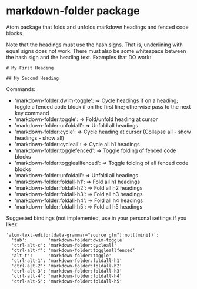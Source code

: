 # markdown-folder package

Atom package that folds and unfolds markdown headings and fenced code blocks.

Note that the headings must use the hash signs. That is, underlining with equal signs does not work.
There must also be some whitespace between the hash sign and the heading text. Examples that DO work:

`# My First Heading`

`## My Second Heading`

Commands:
  * 'markdown-folder:dwim-toggle': => Cycle headings if on a heading; toggle a fenced code block if on the first line; otherwise pass to the next key command
  * 'markdown-folder:toggle': => Fold/unfold heading at cursor
  * 'markdown-folder:unfoldall': => Unfold all headings
  * 'markdown-folder:cycle': => Cycle heading at cursor (Collapse all - show headings - show all)
  * 'markdown-folder:cycleall': => Cycle all h1 headings
  * 'markdown-folder:togglefenced': => Toggle folding of fenced code blocks
  * 'markdown-folder:toggleallfenced': => Toggle folding of all fenced code blocks
  * 'markdown-folder:unfoldall': => Unfold all headings
  * 'markdown-folder:foldall-h1': => Fold all h1 headings
  * 'markdown-folder:foldall-h2': => Fold all h2 headings
  * 'markdown-folder:foldall-h3': => Fold all h3 headings
  * 'markdown-folder:foldall-h4': => Fold all h4 headings
  * 'markdown-folder:foldall-h5': => Fold all h5 headings


Suggested bindings (not implemented, use in your personal settings if you like):

```
'atom-text-editor[data-grammar="source gfm"]:not([mini])':
  'tab':        'markdown-folder:dwim-toggle'
  'ctrl-alt-c': 'markdown-folder:cycleall'
  'ctrl-alt-f': 'markdown-folder:toggleallfenced'
  'alt-t':      'markdown-folder:toggle'
  'ctrl-alt-1': 'markdown-folder:foldall-h1'
  'ctrl-alt-2': 'markdown-folder:foldall-h2'
  'ctrl-alt-3': 'markdown-folder:foldall-h3'
  'ctrl-alt-4': 'markdown-folder:foldall-h4'
  'ctrl-alt-5': 'markdown-folder:foldall-h5'
```
